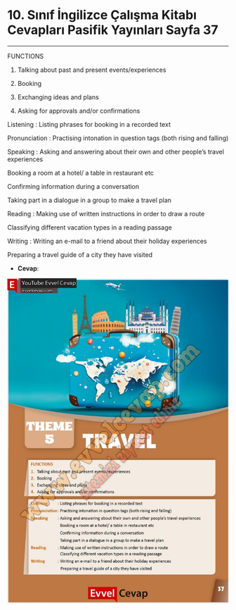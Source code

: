 # 10. Sınıf İngilizce Çalışma Kitabı Cevapları Pasifik Yayınları Sayfa 37

---

FUNCTIONS

 1. Talking about past and present events/experiences

 2. Booking

 3. Exchanging ideas and plans

 4. Asking for approvals and/or confirmations

 Listening : Listing phrases for booking in a recorded text

 Pronunciation : Practising intonation in question tags (both rising and falling)

 Speaking : Asking and answering about their own and other people’s travel experiences

 Booking a room at a hotel/ a table in restaurant etc

 Confirming information during a conversation

 Taking part in a dialogue in a group to make a travel plan

 Reading : Making use of written instructions in order to draw a route

 Classifying different vacation types in a reading passage

 Writing : Writing an e-mail to a friend about their holiday experiences

 Preparing a travel guide of a city they have visited

-   **Cevap**:

![Image 1](./image_1.jpg)